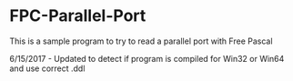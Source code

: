# FPC-Parallel-Port

This is a sample program to try to read a parallel port with Free Pascal

6/15/2017 - Updated to detect if program is compiled for Win32 or Win64 and use correct .ddl 